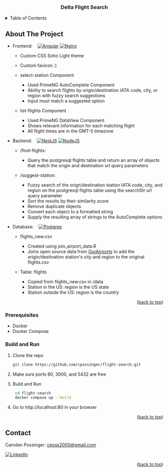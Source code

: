 <a name="readme-top"></a>

<!-- PROJECT LOGO -->
<br />
<div align="center">
<h3 align="center">Delta Flight Search</h3>
</div>



<!-- TABLE OF CONTENTS -->
<details>
  <summary>Table of Contents</summary>
  <ol>
    <li> <a href="#about-the-project">About The Project</a> </li>
    <li> <a href="#prerequisites">Prerequisites</a> </li>
    <li> <a href="#build-and-run">Build and Run</a> </li> 
    <li> <a href="#contact">Contact</a> </li>
  </ol>
</details>


<!-- ABOUT THE PROJECT -->
## About The Project

* Frontend: &nbsp;&nbsp;    [![Angular][Angular.io]][Angular-url]  [![Nginx][Nginx]][Nginx-url]
  - Custom CSS Soho Light theme
  - Custom favicon :)

  - select-station Component 
    - Used PrimeNG AutoComplete Component 
    - Ability to search flights by origin/destination IATA code, city, or region with fuzzy search suggestions
    - Input must match a suggested option

  - list-flights Component
    - Used PrimeNG DataView Component 
    - Shows relevant information for each matching flight
    - All flight times are in the GMT-5 timezone

* Backend: &nbsp;&nbsp;  [![NestJS][NestJS]][NestJS-url] [![NodeJS][Node.js]][Node.js-url]
  - /find-flights: 
    - Query the postgresql flights table and return an array of objects that match the origin and destination url query parameters

  - /suggest-station:
    - Fuzzy search of the orign/destination station IATA code, city, and region on the postgresql flights table using the searchStr url query parameter
    - Sort the results by their similarity score  
    - Remove duplicate objects
    - Convert each object to a formatted string
    - Supply the resulting array of strings to the AutoComplete options 

* Database:  &nbsp;&nbsp; [![Postgres][Postgres]][Postgres-url]
  - flights_new.csv
    - Created using join_airport_data.R
    - Joins open source data from [OurAirports](https://ourairports.com/data/) to add the origin/destination station's city and region to the original flights.csv
    
  - Table: flights
    - Copied from flights_new.csv in /data
    - Station in the US: region is the US state 
    - Station outside the US: region is the country 

  
<p align="right">(<a href="#readme-top">back to top</a>)</p>


### Prerequisites

* Docker
* Docker Compose

### Build and Run

1. Clone the repo
   ```sh
   git clone https://github.com/cpossinger/flight-search.git
   ```

2. Make sure ports 80, 3000, and 5432 are free 

3. Build and Run
   ```sh
    cd flight-search
    docker compose up --build
   ```

4. Go to http://localhost:80 in your browser

<p align="right">(<a href="#readme-top">back to top</a>)</p>


<!-- CONTACT -->
## Contact

Camden Possinger: cposs2000@gmail.com

[![LinkedIn][linkedin-shield]][linkedin-url]

<p align="right">(<a href="#readme-top">back to top</a>)</p>




<!-- MARKDOWN LINKS & IMAGES -->
<!-- https://www.markdownguide.org/basic-syntax/#reference-style-links -->
[linkedin-shield]: https://img.shields.io/badge/-LinkedIn-black.svg?style=for-the-badge&logo=linkedin&colorB=555
[linkedin-url]: https://linkedin.com/in/camden-possinger-82780b1a1/
[Angular.io]: https://img.shields.io/badge/angular-%23DD0031.svg?style=for-the-badge&logo=angular&logoColor=white
[Angular-url]: https://angular.io/
[NestJS]: https://img.shields.io/badge/nestjs-%23E0234E.svg?style=for-the-badge&logo=nestjs&logoColor=white
[NestJS-url]: https://nestjs.com/
[Postgres]: https://img.shields.io/badge/postgres-%23316192.svg?style=for-the-badge&logo=postgresql&logoColor=white
[Postgres-url]: https://www.postgresql.org/
[Node.js]: https://img.shields.io/badge/node.js-6DA55F?style=for-the-badge&logo=node.js&logoColor=white
[Node.js-url]:https://nodejs.org/en
[Nginx]: https://img.shields.io/badge/nginx-%23009639.svg?style=for-the-badge&logo=nginx&logoColor=white
[Nginx-url]: https://www.nginx.com/


